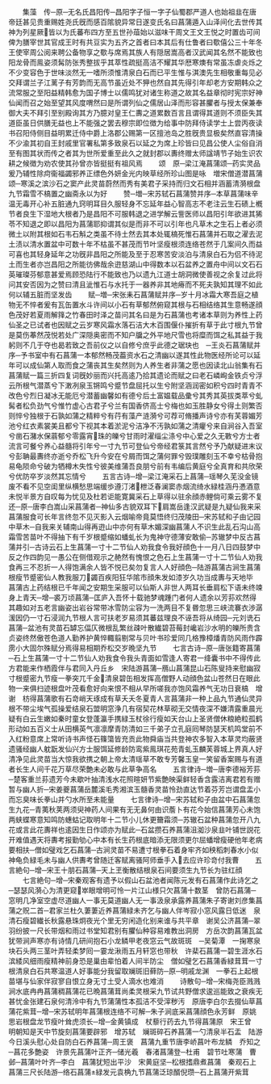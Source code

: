 <!-- { "loadSidebar": true } -->
　　集藻　传─原─无名氏昌阳传─昌阳字子恒一字子仙蜀郡严道人也始祖韭在唐帝廷甚见贵重赐姓尧氏旣而感百隂貌异常日遂变氏名曰菖蒲遁入山泽间化去世传其神为列星厥皆以为氏蕃布四方至五世孙葅始以滋味干周文王文王悦之时置齿可间俾为膳宰世其官成王时有共豆实为五齐之首者曰本其后有仕鲁者曰歜僖公三十年冬王使宰周公阅来聘公备物享之歜与席焉其族人有隠居嵩高者汉武闻其名然不能致也阳龙骨而鳯姿须髯防张秀整拔乎其萃性疏挺高洁不耀其华厯寒燠有常虽冻虐炎烁之不少变容色于世味淡然无一嗜所须惟清泉白石而已平生惟与淇澳先生相敬重每见必交拜谓兰子江蓠子有芳韵而无高节虽近处不狎也然自其先得引年却老方安期韩众之流常服之至阳益精韩愈为国子博士以儒鸣犹对诸生称道之故其名益章彻时宪宗好神仙闻而召之始至望其风度喟然曰是所谓列仙之儒居山泽而形容甚臞者与授太保兼奉御大夫不拜引至别殿询其方乃臆对皇王仁夀之道累数百言且谓得其道则不须臣失其道臣虽日供膳无益也上不能强之罢去穆宗即位徴为给事中防拜侍读学士上尝丙夜读书召阳侍侧目益明累迁侍中爵上洛郡公赐第一区擅池岛之胜旣贵显极矣然直容清操不少渝其初自王封戚里官署私第多致泉石以延之为席上珍皆曰见昌公使人尘俗自消至有图其状而传之者其为世所爱重至此久之就封郡以夀终赠太师諡靖节子始生识农耕之候徴为劝农使其孙曾亦皆挺挺有祖风焉
　　颂　原─梁江淹菖蒲颂─药实灵品爰乃辅性除疴衞福蠲邪养正缥色外妍金光内映草经所珍山图是咏　増宋僧道潜菖蒲颂─寒溪之滨沙石之窦产此灵苗蔚然而秀有美君子采持而归文石相并涵蓄清漪根盘九节霜雪不槁置之幽斋永以为好
　　赞─増─宋苏轼石菖蒲赞并序─本草菖蒲味辛温无毒开心补五脏通九窍明耳目久服轻身不忘延年益心智高志不老注云生石碛上槪节者良生下湿地大根者乃是昌阳不可服韩退之进学解云訾医师以昌阳引年欲进其狶苓不知退之即以昌阳为菖蒲耶抑谓其似是而非不可以引年也凡草木之生石上者必须微土以附其根如石韦石斛之类虽不待土然去其本处辄槁死惟石菖蒲并石取之濯去泥土渍以清水置盆中可数十年不枯虽不甚茂而节叶坚瘦根须连络苍然于几案间久而益可喜也其轻身延年之功旣非昌阳之所能及至于忍寒苦安淡泊与清泉白石为侣不待泥土而生者亦岂昌阳之所能彷佛哉余逰慈湖山中得数本以石盆养之置舟中间以文石石英璀璨芬郁意甚爱焉顾恐陆行不能致也乃以遗九江道士胡洞微使善视之余复过此将问其安否因为之赞曰清且泚惟石与水托于一器养非其地瘠而不死夫孰知其理不如此何以辅五脏而坚发齿
　　赋─増─宋张耒石菖蒲赋并序─岁十月冰霜大寒吾庭之植物无不悴者爰有瓦缶置水斗许间以小石有草郁然俯窥其根与石相结络其生意畅遂顔色茂好若夏雨解箨之竹春田时泽之苗问其名曰是为石菖蒲也考诸本草则为养性上药仙圣之已试者也因赋之云岁寒风霜水落石洁大木百围偃仆摧折有草于此寸根九节曾是莫伤菶然茂悦若处广深隠奥密而不知户牖之外平地尺雪也将糜而饵之私其益于我躬则不几于夺也曷若致之吾前仪之以自修兮庶乎此德之琚玦也　─王炎石菖蒲赋并序─予书室中有石菖蒲一本郁然畅茂葢资水石之清幽以遂其性此物医经所论可以延年可以成仙第人取而食之蒲丧其生矣然则为人养生者非蒲之愿也因读北山翁集有石菖蒲赋一篇三折四复词旣妙丽而兴托高逺乃拾其遗论而赋之曰老石嶙峋金铁贞兮浮云所根气潜蒸兮下潄冽泉玉锵鸣兮蹙节盘屈托以生兮附坚涵润密如积兮四时青青不改色兮烈日凝冰无能厄兮潜蓄幽馨如有德兮后土富媪载品彚兮其秀其英拔类萃兮虬髯者松负劲气兮惟竹虚心古君子兮兰有国香侪高士兮梅也如玉胜静女兮得土则繁否则悴兮独根于石孰如蒲之精粹兮有荇有藻产涟漪兮可荐可脩播声诗兮亦有芙蓉媚芳池兮红衣素裳美且都兮下视其本着淤泥兮洁净不汚孰如蒲之清癯兮来自涧谷入吾室兮凿石潴水保蓊郁兮零露宵珠的皪兮甘雨时濯缁尘涤兮中心爱之久无斁兮方士者流言可餐兮养心益髓将引年兮一寸九节可登仙兮帝经君箓其言然兮予乃献疑进末议兮彭聃最夀终亦逝兮乔松飞升今安在兮屑而饵之蒲何罪兮毁璞雕刻玉不幸兮枯骨抱易龟陨命兮破为牺樽木失性兮彼美维蒲吾良朋兮前有韦编后黄庭兮全真育和共欣荣兮优防卒岁淡然其忘情兮
　　五言古诗─增─梁江淹采石上菖蒲─瑶琴久芜没金镜废不看不见空闺里纵横愁思端缓歩遵汀渚枻泛春澜窦赤烟流绮水緑桂涵丹慿酒意未悦半景方自叹每为忧见及杜若讵能寛冀采石上草得以驻余顔赤鲤倘可乘云雾不复还─原─唐李白嵩山采菖蒲者─神仙多古貌双耳下肩嵩岳逢汉武疑是九疑仙我来采菖蒲服食可长年言终忽不见灭影入云烟喻帝竟莫悟终归茂陵田─宋苏轼和子由记园中草木─自我来关辅南山得再逰山中亦何有草木媚深幽菖蒲人不识生此乱石沟山高霜雪苦苗叶不得抽下有千岁根蹙缩如蟠虬长为鬼神守德薄安敢偷─苏辙梦中反古菖蒲并引─古诗云石上生菖蒲一寸十二节仙人劝我食令我好顔色十一月八日四鼓梦中反之作四韵见一愚公在侧借观示之赩然有愧恨之色石上生菖蒲一寸十二节仙人劝我食再三不忍折一人得饱满余人皆不悦已矣勿复言人人好顔色─陆游菖蒲古涧生菖蒲根瘦节蹙密仙人教我服刀蠲百疾阳狂华隂市顔朱发如漆岁久功当成夀与天地毕　菖蒲古上药结根已千年闻之安期生采服可以仙斯人非世人两耳长垂肩松下语未终竦身上青天─增─裘万顷菖蒲─匡庐入吾怀十载驰梦魂踵门者何人遗余以芳荪欢然得其趣如对五老言幽姿出岩谷常带冰雪防尘容为一洗两目不复昬忽思三峡流褰衣渉潺湲因仍一寸石浸润九节根人言可扶老岁易须其蕃兹理良不诬吾将从绮园─元刘诜石菖蒲─盆池有灵苗石罅忘偪仄微根乱繁丝疎叶散纎碧苔莓封巉岩沙水明的皪所贵含贞姿终然傲苍色道人勤养护黄悴輙翦剔常与贝叶书珍爱同几格豫樟燔青防风雨作霹雳小大固尔殊赋分焉得易相期乔松交岁晩坚九节
　　七言古诗─原─唐张籍寄菖蒲─石上生菖蒲一寸十二节仙人劝我食令我头青面如雪逢人寄君一绛囊书中不得传此方君能来作栖霞伴与君同入丹丘乡　宋陆游菖蒲─鴈山菖蒲昆山石陈叟持来慰幽寂寸根蹙密九节瘦一拳突兀千金清泉碧缶相发挥高僧野人动顔色盆山苍然日在眼此物一来俱扫迹根盘叶茂看愈好向来恨不相从早所嗟我亦饱风霜养气无功日衰槁　增谢　枋得菖蒲歌有石竒峭天琢成有草夭夭冬夏青人言菖蒲非一种上品九节通仙灵异根不带尘埃气孤操爱结泉石盟明窓浄几有宿契花林草砌无交情夜深不嫌清露重晨光疑有白云生嫩如秦时童女登蓬瀛手携緑玉杖徐行瘦如天台山上圣贤僧休粮絶粒孤鹤形动如五百义士从田横英气凛凛摩青防清如三千弟子立孔庭囘琴防瑟天机鸣堂前不入红粉意席上常听诗书声怪石篠簜皆充贡此物舜庙当共登神农多智入本草灵均蔽贤遗骚经幽人躭翫发仙兴方士服饵延修龄防鸾紫鳯琪花苑青虬玉麟芙蓉城上界真人好清净见此灵苗当大惊我欲携之朝上帝太清瑶草不敢专芳馨玉皇一笑留香案赐与有道者长生人间千花万草尽荣艶未必敢与此草争高名
　　五言律诗─増─唐李德裕芳荪─楚客重兰荪遗芳今未歇叶抽清浅水花照暄妍节紫艶映渠鲜轻香含露洁离君若有赠暂与幽人折─宋姜夔菖蒲岳麓溪毛秀湘滨玉髓香灵苗怜劲直达节着芬芳岂谓盘盂小而忘臭味长拳山并勺水所至未能量
　　七言律诗─增─宋苏轼和子由盆中石菖蒲忽生九花─青荑秋荚两须臾神药人间果有无无鼻何由识薝卜有花今始信菖蒲芳心未饱两蛱蝶寒意知鸣防蟪蛄记取明年十二节小儿休更籋霜须─苏辙石盆种菖蒲忽开八九花或言此花夀祥也逺因生日作颂亦为赋此─石盆攒石养菖蒲沮洳沙泉韭叶铺世説花开难值遇天将夀考报勤劬心中本有长生药根底暗添无限须更尔屈蟠增瘦硬他年老病要相扶─僧如璧戏乞石菖蒲─古涧灵苗不易遭寸根拳石着身牢齐如秧稻刺春水小似神龟负緑毛未与幽人供夀考曾随迁客赋离骚阿师垂手入去应许珍竒付我曹
　　五言絶句─增─宋王十朋石菖蒲─天上玊衡散结根泉石间要须生九节长为驻红顔
　　七言絶句─增─宋秦观客有遗予以假山石盆池者闻陈元发有石菖蒲作此诗乞之─瑟瑟风漪心为清更窥崒眼增明可怜一片江山様只欠菖蒲十数茎　曾防石菖蒲─窓明几净室空虚尽道幽人一事无莫道幽人无一事汲泉承露养菖蒲朱子寄谢刘彦集菖蒲之贶二首─君家兰杜久萋萋近养菖蒲緑未齐乞与幽人伴岑寂小窓风露日低迷　泉清石瘦碧纎长秋露悬珠炯夜光个里无穷闲造化别来谁与共平章　谢吴公济菖蒲─翠羽纷披一尺长带烟和雨过书堂知君别有臞仙种容易难教出洞房　方岳次韵菖蒲瓦盆犹带涧声寒亦有诗情几研间抱石小龙鳞甲老夜窓云气故斑斑　─吴菊潭　一掬寒泉块石头两三茎叶弄轻柔梦囘一霎龙湫雨五月轩窓也带秋　许棐石菖蒲一碧生涯水石滨緌风细雨瘦精神前身恐是巢由辈怕着人间半防尘　僧如璧乞石菖蒲香緑茸茸一寸根清泉白石共寒温道人好事能分我留取斓斑旧藓防─原─明戚龙渊　一拳石上起根苗堪与仙家伴寂寥自恨立身无寸土受人滴水也难消
　　诗散句─增─宋梅尧臣溅溅涧水底冉冉菖蒲稠菖蒲花已晩菖蒲茸尚柔灵根采九节试共野僧求逡巡能致之衰疾无甚忧金张建石泉何清泠中有九节蒲蒲性本孤洁不受滓秽汚　原唐李白尔去掇仙草菖蒲花紫茸─增─宋苏轼明年菖蒲根连络不可解─朱子涧底采菖蒲顔色永芳鲜　原姚思岩根盘龙节瘦叶耸虎须长─增─金黄镇成　杖藜行药去九节得菖蒲原　宋王曾　明朝知是天中节旋刻菖蒲要辟邪　增苏轼　斓斑碎石养菖蒲一勺清泉半石盂　陆游今日溪头慰心处自防白石养菖蒲─周王褒　菖蒲九重节唐李峤菖叶布龙鳞　乔知之─菖花多艶姿　许景先菖蒲叶正齐─储光羲　春渚菖蒲登─杜甫　碧节吐寒蒲　曹邺─菖蒲叶叶齐─李白　菖蒲犹短出平沙　宋黄庭坚─松根搘鼎煮菖蒲　秦观石上菖蒲三尺长陆游─络石菖蒲緑发元袁桷九节菖蒲泛琼醑倪瓒─石上菖蒲开紫茸
